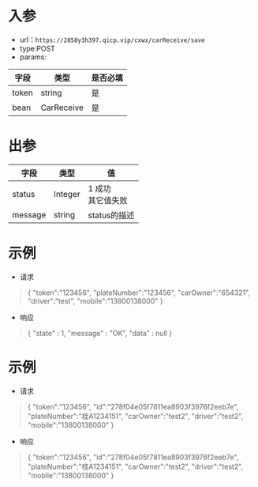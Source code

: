 # 入参

* url：```https://2858y3h397.qicp.vip/cxwx/carReceive/save```
* type:POST
* params:

| 字段  | 类型       | 是否必填 |
| ----- | ---------- | -------- |
| token | string     | 是       |
| bean  | CarReceive | 是       |



# 出参

| 字段    | 类型    | 值                     |
| ------- | ------- | ---------------------- |
| status  | Integer | 1 成功<br />其它值失败 |
| message | string  | status的描述           |

# 示例

* 请求

> {
> 	"token":"123456",
> 	"plateNumber":"123456",
> 	"carOwner":"654321",
> 	"driver":"test",
> 	"mobile":"13800138000"
> }

* 响应

>
>
>{
>  "state" : 1,
>  "message" : "OK",
>  "data" : null
>}

# 示例

* 请求

>{
>	"token":"123456",
>	"id":"278f04e05f7811ea8903f3976f2eeb7e",
>	"plateNumber":"桂A1234151",
>	"carOwner":"test2",
>	"driver":"test2",
>	"mobile":"13800138000"
>}

* 响应

>{
>	"token":"123456",
>	"id":"278f04e05f7811ea8903f3976f2eeb7e",
>	"plateNumber":"桂A1234151",
>	"carOwner":"test2",
>	"driver":"test2",
>	"mobile":"13800138000"
>}
>
>